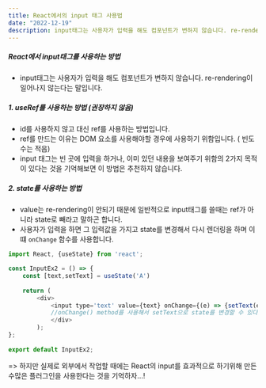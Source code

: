 ```yaml
---
title: React에서의 input 태그 사용법
date: "2022-12-19"
description: input태그는 사용자가 입력을 해도 컴포넌트가 변하지 않습니다. re-rendering이 일어나지 않는다는 말입니다.
---
```


##### React에서 input태그를 사용하는 방법
- input태그는 사용자가 입력을 해도 컴포넌트가 변하지 않습니다. re-rendering이 일어나지 않는다는 말입니다.


##### 1. useRef를 사용하는 방법 (권장하지 않음)
- id를 사용하지 않고 대신 ref를 사용하는 방법입니다. 
- ref를 만드는 이유는 DOM 요소를 사용해야할 경우에 사용하기 위함입니다. ( 빈도 수는 적음)
- input 태그는 빈 곳에 입력을 하거나, 이미 있던 내용을 보여주기 위함의 2가지 목적이 있다는 것을 기억해보면 이 방법은 추천하지 않습니다.


##### 2. state를 사용하는 방법
- value는 re-rendering이 안되기 때문에 일반적으로 input태그를 쓸때는 ref가 아니라 state로 빼라고 말하곤 합니다.
- 사용자가 입력을 하면 그 입력값을 가지고 state를 변경해서 다시 렌더링을 하며 이떄 `onChange` 함수를 사용합니다.
```js
import React, {useState} from 'react'; 

const InputEx2 = () => { 
	const [text,setText] = useState('A') 
	
	return ( 
		<div> 
			<input type='text' value={text} onChange={(e) => {setText(e.target.value)}}/>  
			//onChange() method를 사용해서 setText으로 state를 변경할 수 있다
			</div> 
		); 
}; 
	
export default InputEx2;
```


=> 하지만 실제로 외부에서 작업할 때에는 React의 input를 효과적으로 하기위해 만든 수많은 플러그인을 사용한다는 것을 기억하자...!